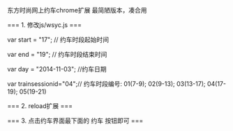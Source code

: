 东方时尚网上约车chrome扩展
最简陋版本，凑合用

=== 1. 修改js/wsyc.js ===

var start = "17";       // 约车时段起始时间

var end = "19";         // 约车时段结束时间

var day = "2014-11-03"; //约车日期

var trainsessionid="04";// 约车时段编号: 01(7-9); 02(9-13); 03(13-17); 04(17-19); 05(19-21)

=== 2. reload扩展 ===

=== 3. 点击约车界面最下面的 约车 按钮即可 ===
